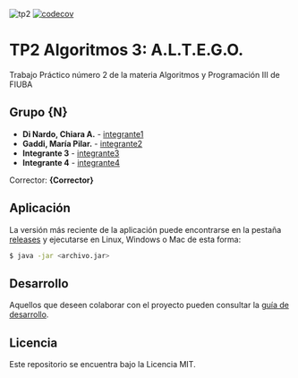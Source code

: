 ![tp2](https://github.com/Maferep/algo3_tp2_ALGOTEG/actions/workflows/build.yml/badge.svg)  [![codecov](https://codecov.io/gh/Maferep/algo3_tp2_ALGOTEG/branch/master/graph/badge.svg)](https://codecov.io/gh/Maferep/algo3_tp2_ALGOTEG)

# TP2 Algoritmos 3: A.L.T.E.G.O.

Trabajo Práctico número 2 de la materia Algoritmos y Programación III de FIUBA

## Grupo {N}

* **Di Nardo, Chiara A.** - [integrante1](https://github.com/chiaradinardo)
* **Gaddi, María Pilar.** - [integrante2](https://github.com/mpiligaddi)
* **Integrante 3** - [integrante3](https://github.com/integrante3)
* **Integrante 4** - [integrante4](https://github.com/integrante4)

Corrector: **{Corrector}**

## Aplicación

La versión más reciente de la aplicación puede encontrarse en la pestaña [releases](https://github.com/Maferep/algo3_tp2_ALGOTEG/releases/latest) y ejecutarse en Linux, Windows o Mac de esta forma:

```bash
$ java -jar <archivo.jar>
```

## Desarrollo

Aquellos que deseen colaborar con el proyecto pueden consultar la [guía de desarrollo](./docs/Desarrollo.md).

## Licencia

Este repositorio se encuentra bajo la Licencia MIT.


